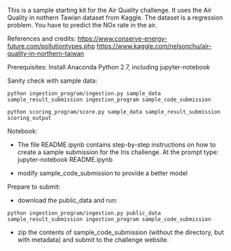 This is a sample starting kit for the Air Quality challenge. 
It uses the Air Quality in nothern Tawian dataset from Kaggle. The dataset is a regression problem. You have to predict the NOx rate in the air.

References and credits: 
https://www.conserve-energy-future.com/pollutiontypes.php
https://www.kaggle.com/nelsonchu/air-quality-in-northern-taiwan

Prerequisites:
Install Anaconda Python 2.7, including jupyter-notebook

Sanity check with sample data:

`python ingestion_program/ingestion.py sample_data sample_result_submission ingestion_program sample_code_submission`

`python scoring_program/score.py sample_data sample_result_submission scoring_output`


Notebook:


- The file README.ipynb contains step-by-step instructions on how to create a sample submission for the Iris challenge. At the prompt type:
jupyter-notebook README.ipynb

- modify sample_code_submission to provide a better model

Prepare to submit:

- download the public_data and run:

`python ingestion_program/ingestion.py public_data sample_result_submission ingestion_program sample_code_submission`

- zip the contents of sample_code_submission (without the directory, but with metadata) and submit to the challenge website.


